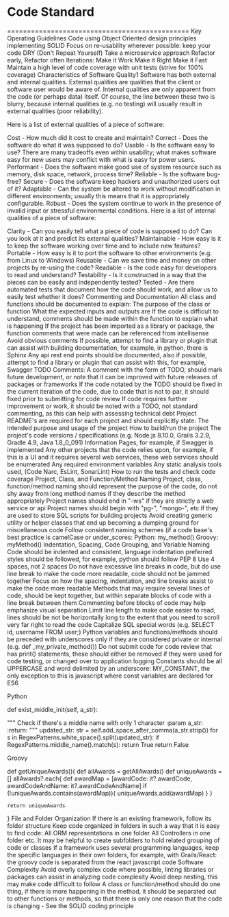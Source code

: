 # Code Standard
==============================================
Key Operating Guidelines
Code using Object Oriented design principles implementing SOLID 
Focus on re-usability wherever possible: keep your code DRY (Don't Repeat Yourself)
Take a microservice approach
Refactor early, Refactor often
Iterations:
Make it Work
Make it Right
Make it Fast
Maintain a high level of code coverage with unit tests (strive for 100% coverage)
Characteristics of Software Quality1
Software has both external and internal qualities. External qualities are qualities that the client or software user would be aware of. Internal qualities are only apparent from the code (or perhaps data) itself. Of course, the line between these two is blurry, because internal qualities (e.g. no testing) will usually result in external qualities (poor reliability).

Here is a list of external qualities of a piece of software:

Cost - How much did it cost to create and maintain?
Correct - Does the software do what it was supposed to do?
Usable - Is the software easy to use? There are many tradeoffs even within usability; what makes software easy for new users may conflict with what is easy for power users.
Performant - Does the software make good use of system resource such as memory, disk space, network, process time?
Reliable - Is the software bug-free?
Secure - Does the software keep hackers and unauthorized users out of it?
Adaptable - Can the system be altered to work without modification in different environments; usually this means that it is appropriately configurable.
Robust - Does the system continue to work in the presence of invalid input or stressful environmental conditions.
Here is a list of internal qualities of a piece of software:

Clarity - Can you easily tell what a piece of code is supposed to do? Can you look at it and predict its external qualities?
Maintainable - How easy is it to keep the software working over time and to include new features?
Portable - How easy is it to port the software to other environments (e.g. from Linux to Windows)
Reusable - Can we save time and money on other projects by re-using the code?
Readable - Is the code easy for developers to read and understand?
Testability - Is it constructed in a way that the pieces can be easily and independently tested?
Tested - Are there automated tests that document how the code should work, and allow us to easily test whether it does?
Commenting and Documentation
All class and functions should be documented to explain:
The purpose of the class or function
What the expected inputs and outputs are
If the code is difficult to understand, comments should be made within the function to explain what is happening
If the project has been imported as a library or package, the function comments that were made can be referenced from intellisense
Avoid obvious comments
If possible, attempt to find a library or plugin that can assist with building documentation, for example, in python, there is Sphinx
Any api rest end points should be documented, also if possible, attempt to find a library or plugin that can assist with this, for example, Swagger
TODO Comments:
A comment with the form of TODO, should mark future development, or note that it can be improved with future releases of packages or frameworks
If the code notated by the TODO should be fixed in the current iteration of the code, due to code that is not to par, it should fixed prior to submitting for code review
If code requires further improvement or work, it should be noted with a TODO, not standard commenting, as this can help with assessing technical debt
Project README's are required for each project and should explicitly state:
The intended purpose and usage of the project
How to build/run the project
The project's code versions / specifications (e.g. Node.js 8.10.0, Grails 3.2.9, Gradle 4.9, Java 1.8_0_091)
Information Pages, for example, if Swagger is implemented
Any other projects that the code relies upon, for example, if this is a UI and it requires several web services, these web services should be enumerated
Any required environment variables
Any static analysis tools used, (Code Narc, EsLint, SonarLint)
How to run the tests and check code coverage
Project, Class, and Function/Method Naming
Project, class, function/method naming should represent the purpose of the code, do not shy away from long method names if they describe the method appropriately
Project names should end in "-ws" if they are strictly a web service or api
Project names should begin with "pg-", "mongo-", etc if they are used to store SQL scripts for building projects
Avoid creating generic utility or helper classes that end up becoming a dumping ground for miscellaneous code
Follow consistent naming schemes (if a code base's best practice is camelCase or under_scores:
Python: my_method()
Groovy: myMethod()
Indentation, Spacing, Code Grouping, and Variable Naming
Code should be indented and consistent, language indentation preferred styles should be followed, for example, python should follow PEP 8
Use 4 spaces, not 2 spaces
Do not have excessive line breaks in code, but do use line break to make the code more readable, code should not be jammed together
Focus on how the spacing, indentation, and line breaks assist to make the code more readable
Methods that may require several lines of code, should be kept together, but within separate blocks of code with a line break between them
Commenting before blocks of code may help emphasize visual separation
Limit line length to make code easier to read, lines should be not be horizontally long to the extent that you need to scroll very far right to read the code
Capitalize SQL special words (e.g. SELECT id, username FROM user;)
Python variables and functions/methods should be preceded with underscores only if they are considered private or internal (e.g. def _my_private_method())
Do not submit code for code review that has print() statements, these should either be removed if they were used for code testing, or changed over to application logging
Constants should be all UPPERCASE and word delimited by an underscore: MY_CONSTANT, the only exception to this is javascript where const variables are declared for ES6

Python

def exist_middle_init(self, a_str):

 """
 Check if there's a middle name with only 1 character
 :param a_str:
 :return:
 """
 updated_str: str = self.add_space_after_comma(a_str.strip())
    for s in RegexPatterns.white_space().split(updated_str):
        if RegexPatterns.middle_name().match(s):
            return True
 return False


Groovy

def getUniqueAwards(){
    def allAwards = getAllAwards()
    def uniqueAwards = []
    allAwards?.each{
        def awardMap = [awardCode: it?.awardCode, awardCodeAndName: it?.awardCodeAndName]
        if (!uniqueAwards.contains(awardMap)){
            uniqueAwards.add(awardMap)
        }
    }

    return uniqueAwards
}
File and Folder Organization
If there is an existing framework, follow its folder structure
Keep code organized in folders in such a way that it is easy to find code:
All ORM representations in one folder
All Controllers in one folder
etc.
It may be helpful to create subfolders to hold related grouping of code or classes
If a framework uses several programming languages, keep the specific languages in their own folders, for example, with Grails/React: the groovy code is separated from the react javascript code 
Software Complexity
Avoid overly complex code where possible, linting libraries or packages can assist in analyzing code complexity
Avoid deep nesting, this may make code difficult to follow
A class or function/method should do one thing, if there is more happening in the method, it should be separated out to other functions or methods, so that there is only one reason that the code is changing - See the SOLID coding principle